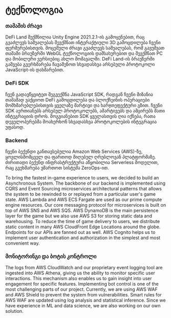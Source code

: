 # ტექნოლოგია

### თამაშის ძრავი

DeFi Land შექმნილია Unity Engine 2021.2.1-ის გამოყენებით, რაც გვაძლევს საშუალებას შევქმნათ ინტერაქტიული 3D გამოცდილება ჩვენი ფერმერებისთვის. მოცემული ძრავი გვაძლევს საშუალებას, რომ გავუშვათ თამაში ბრაუზერში WebGL ტექნოლოგიის დამსახურებით და შევქმნათ PC და მობილური ვერსიებიც ახლო მომავალში. DeFi Land-ის ბრაუზერში გაშვება გვერხმარება ჩავაშენოთ სხვადასხვა არსებული პროტოკოლი JavaScript-ის დახმარებით.

### DeFi SDK

ჩვენ გადავწყვიტეთ შეგვექმნა JavaScript SDK, რადგან ჩვენი მიზანია თამაშად ვაქციოთ DeFi გამოცდილება და ბლოქჩეინის ოპერაციები მომხმარებლებისთვის ყველაზე მარტივი და ხარჯთეფექტური გზით. ჩვენი SDK აერთიანებს არსებულ პროტოკოლებს, ამარტივებს და ამცირებს მათი ინტეგრაციის დროს. მოგვიანებით SDK ყველასთვის ღია იქნება, რათა დეველოპერებმა მოახერხონ სხვადასხვა პროტოკოლების ინტეგრაცია უფასოდ.

### Backend

ჩვენი ბექენდი განთავსებულია Amazon Web Services (AWS)-ზე, ყოვლისმომცველ და ფართოდ მიღებულ ღრუბლოვან პლატფორმაზე. ძირითადი ბექენდ ინფრასტრუქტურა აწყობილია Serverless მოდელით, რაც გვეხმარება ვმართოთ სისტემა ZeroOps-ით.

To bring the fastest in-game experience to users, we decided to build an Asynchronous System. The backbone of our backend is implemented using CQRS and Event Sourcing microservices architectural patterns that allows the system to be rewinded to or replayed from a particular user's game state. AWS Lambda and AWS ECS Fargate are used as our prime compute engine resources. Our core messaging protocol for microservices is built on top of AWS SNS and AWS SQS. AWS DynamoDB is the main persistence layer for the game but we also use AWS S3 for storing static data and warehousing. To reduce the time of game delivery to users, we distribute static content in many AWS CloudFront Edge Locations around the globe. Endpoints for our APIs are fanned out as well. AWS Cognito helps us to implement user authentication and authorization in the simplest and most convenient way.

### მონიტორინგი და ბოტის კონტროლი

The logs from AWS CloudWatch and our proprietary event logging tool are ingested into AWS Athena, giving us the ability to monitor specific user interactions. This mechanism also enables us to gain insight into user engagement for specific features. Implementing bot control is one of the most challenging parts of our project. Currently, we are using AWS WAF and AWS Shield to prevent the system from vulnerabilities. Smart rules for AWS WAF are updated using log analysis and statistical inference. Since we have experience in ML and data science, we are also working on our own solution.
